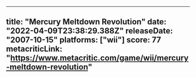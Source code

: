 
---
title: "Mercury Meltdown Revolution"
date: "2022-04-09T23:38:29.388Z"
releaseDate: "2007-10-15"
platforms: ["wii"]
score: 77
metacriticLink: "https://www.metacritic.com/game/wii/mercury-meltdown-revolution"
---
